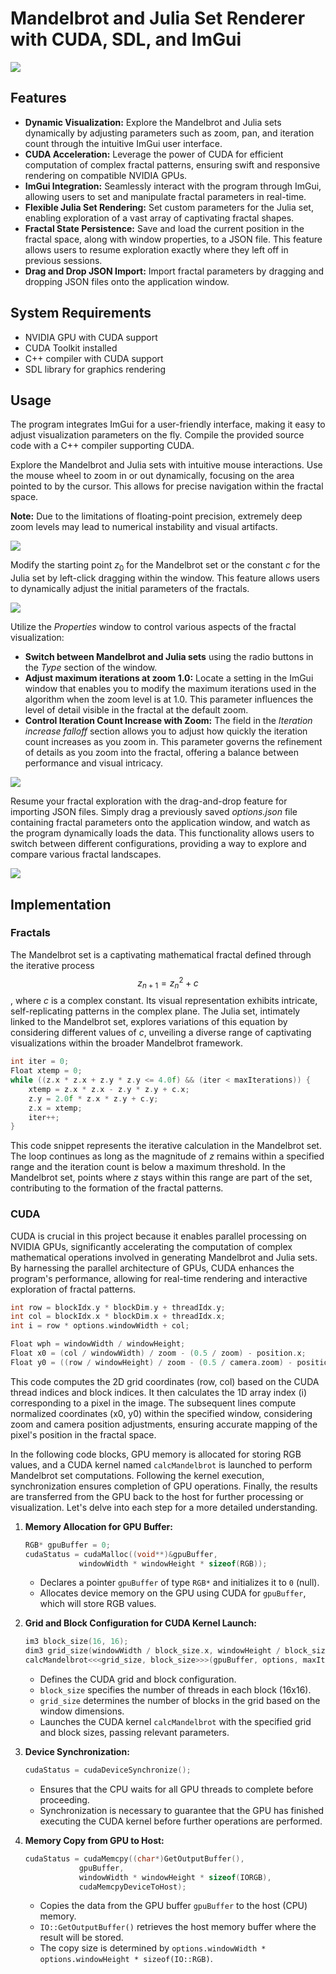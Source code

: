 # Mandelbrot and Julia Set Renderer with CUDA, SDL, and ImGui

![](screenshots/julia.png)

## Features

- **Dynamic Visualization:** Explore the Mandelbrot and Julia sets dynamically by adjusting parameters such as zoom, pan, and iteration count through the intuitive ImGui user interface.
- **CUDA Acceleration:** Leverage the power of CUDA for efficient computation of complex fractal patterns, ensuring swift and responsive rendering on compatible NVIDIA GPUs.
- **ImGui Integration:** Seamlessly interact with the program through ImGui, allowing users to set and manipulate fractal parameters in real-time.
- **Flexible Julia Set Rendering:** Set custom parameters for the Julia set, enabling exploration of a vast array of captivating fractal shapes.
- **Fractal State Persistence:** Save and load the current position in the fractal space, along with window properties, to a JSON file. This feature allows users to resume exploration exactly where they left off in previous sessions.
- **Drag and Drop JSON Import:** Import fractal parameters by dragging and dropping JSON files onto the application window.

<div style="page-break-after: always;"></div>

## System Requirements

- NVIDIA GPU with CUDA support
- CUDA Toolkit installed
- C++ compiler with CUDA support
- SDL library for graphics rendering
## Usage
The program integrates ImGui for a user-friendly interface, making it easy to adjust visualization parameters on the fly. Compile the provided source code with a C++ compiler supporting CUDA.

Explore the Mandelbrot and Julia sets with intuitive mouse interactions. Use the mouse wheel to zoom in or out dynamically, focusing on the area pointed to by the cursor. This allows for precise navigation within the fractal space.

**Note:** Due to the limitations of floating-point precision, extremely deep zoom levels may lead to numerical instability and visual artifacts.

![](screenshots/zoom.gif)

<div style="page-break-after: always;"></div>

Modify the starting point $z_0$​ for the Mandelbrot set or the constant $c$ for the Julia set by left-click dragging within the window. This feature allows users to dynamically adjust the initial parameters of the fractals.


![](screenshots/move.gif)

<div style="page-break-after: always;"></div>

Utilize the *Properties* window to control various aspects of the fractal visualization:
- **Switch between Mandelbrot and Julia sets** using the radio buttons in the *Type* section of the window.
- **Adjust maximum iterations at zoom 1.0:** Locate a setting in the ImGui window that enables you to modify the maximum iterations used in the algorithm when the zoom level is at 1.0. This parameter influences the level of detail visible in the fractal at the default zoom.
- **Control Iteration Count Increase with Zoom:** The field in the *Iteration increase falloff* section allows you to adjust how quickly the iteration count increases as you zoom in. This parameter governs the refinement of details as you zoom into the fractal, offering a balance between performance and visual intricacy.

![](screenshots/max-iterations.gif)

Resume your fractal exploration with the drag-and-drop feature for importing JSON files. Simply drag a previously saved *options.json* file containing fractal parameters onto the application window, and watch as the program dynamically loads the data. This functionality allows users to switch between different configurations, providing a way to explore and compare various fractal landscapes.

![](screenshots/drag-and-drop.gif)
## Implementation
### Fractals
The Mandelbrot set is a captivating mathematical fractal defined through the iterative process $$z_{n+1}=z_n^2+c$$, where $c$ is a complex constant. Its visual representation exhibits intricate, self-replicating patterns in the complex plane. The Julia set, intimately linked to the Mandelbrot set, explores variations of this equation by considering different values of $c$, unveiling a diverse range of captivating visualizations within the broader Mandelbrot framework.

<div style="page-break-after: always;"></div>

```cpp
int iter = 0;
Float xtemp = 0;
while ((z.x * z.x + z.y * z.y <= 4.0f) && (iter < maxIterations)) {
	xtemp = z.x * z.x - z.y * z.y + c.x;
	z.y = 2.0f * z.x * z.y + c.y;
	z.x = xtemp;
	iter++;
}
```

This code snippet represents the iterative calculation in the Mandelbrot set.
The loop continues as long as the magnitude of $z$ remains within a specified range and the iteration count is below a maximum threshold. In the Mandelbrot set, points where $z$ stays within this range are part of the set, contributing to the formation of the fractal patterns.

### CUDA
CUDA is crucial in this project because it enables parallel processing on NVIDIA GPUs, significantly accelerating the computation of complex mathematical operations involved in generating Mandelbrot and Julia sets. By harnessing the parallel architecture of GPUs, CUDA enhances the program's performance, allowing for real-time rendering and interactive exploration of fractal patterns.

```cpp
int row = blockIdx.y * blockDim.y + threadIdx.y;
int col = blockIdx.x * blockDim.x + threadIdx.x;
int i = row * options.windowWidth + col;

Float wph = windowWidth / windowHeight;
Float x0 = (col / windowWidth) / zoom - (0.5 / zoom) - position.x;
Float y0 = ((row / windowHeight) / zoom - (0.5 / camera.zoom) - position.y) / wph;
```

This code computes the 2D grid coordinates (row, col) based on the CUDA thread indices and block indices. It then calculates the 1D array index (i) corresponding to a pixel in the image. The subsequent lines compute normalized coordinates (x0, y0) within the specified window, considering zoom and camera position adjustments, ensuring accurate mapping of the pixel's position in the fractal space.

In the following code blocks, GPU memory is allocated for storing RGB values, and a CUDA kernel named `calcMandelbrot` is launched to perform Mandelbrot set computations. Following the kernel execution, synchronization ensures completion of GPU operations. Finally, the results are transferred from the GPU back to the host for further processing or visualization. Let's delve into each step for a more detailed understanding.

1. **Memory Allocation for GPU Buffer:**
	```cpp
	RGB* gpuBuffer = 0; 
	cudaStatus = cudaMalloc((void**)&gpuBuffer, 
				windowWidth * windowHeight * sizeof(RGB));
	```
	- Declares a pointer `gpuBuffer` of type `RGB*` and initializes it to `0` (null).
	- Allocates device memory on the GPU using CUDA for `gpuBuffer`, which will store RGB values.

<div style="page-break-after: always;"></div>

2. **Grid and Block Configuration for CUDA Kernel Launch:**
	```cpp
	im3 block_size(16, 16); 
	dim3 grid_size(windowWidth / block_size.x, windowHeight / block_size.y); 
	calcMandelbrot<<<grid_size, block_size>>>(gpuBuffer, options, maxIterations);
	```
	- Defines the CUDA grid and block configuration.
	- `block_size` specifies the number of threads in each block (16x16).
	- `grid_size` determines the number of blocks in the grid based on the window dimensions.
	- Launches the CUDA kernel `calcMandelbrot` with the specified grid and block sizes, passing relevant parameters.


3. **Device Synchronization:**
	```cpp
	cudaStatus = cudaDeviceSynchronize();
	```
	- Ensures that the CPU waits for all GPU threads to complete before proceeding.
	- Synchronization is necessary to guarantee that the GPU has finished executing the CUDA kernel before further operations are performed.

4. **Memory Copy from GPU to Host:**
	```cpp
	cudaStatus = cudaMemcpy((char*)GetOutputBuffer(), 
				gpuBuffer, 
				windowWidth * windowHeight * sizeof(IORGB), 
				cudaMemcpyDeviceToHost);
	```
    - Copies the data from the GPU buffer `gpuBuffer` to the host (CPU) memory.
    - `IO::GetOutputBuffer()` retrieves the host memory buffer where the result will be stored.
    - The copy size is determined by `options.windowWidth * options.windowHeight * sizeof(IO::RGB)`.
